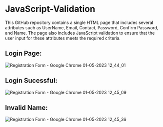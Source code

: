 # JavaScript-Validation
This GitHub repository contains a single HTML page that includes several attributes such as UserName, Email, Contact, Password, Confirm Password, and Name. The page also includes JavaScript validation to ensure that the user input for these attributes meets the required criteria.
## Login Page:
![Registration Form - Google Chrome 01-05-2023 12_44_01](https://user-images.githubusercontent.com/105841271/235421718-b6b628a8-eff7-4307-babc-76e22e61d75e.png)


## Login Sucessful:
![Registration Form - Google Chrome 01-05-2023 12_45_09](https://user-images.githubusercontent.com/105841271/235421740-43476d91-63f6-4840-b72e-c4998294bd86.png)


## Invalid Name:
![Registration Form - Google Chrome 01-05-2023 12_45_36](https://user-images.githubusercontent.com/105841271/235421761-31fa1191-dc46-49a6-91ba-b369adfcc80e.png)

